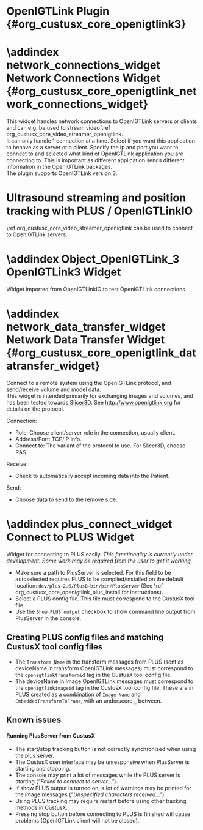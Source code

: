 OpenIGTLink Plugin {#org_custusx_core_openigtlink3}
===================

\addindex network_connections_widget
Network Connections Widget {#org_custusx_core_openigtlink_network_connections_widget}
===========================================================

This widget handles network connections to OpenIGTLink servers or clients and can e.g.
be used to stream video \ref org_custusx_core_video_streamer_openigtlink.<br>
It can only handle 1 connection at a time. Select if you want this application to behave as a server or a client.
Specify the ip and port you want to connect to and selected what kind of OpenIGTLink application you are connecting to.
This is important as different application sends different information in the OpenIGTLink packages.<br>
The plugin supports OpenIGTLink version 3.

Ultrasound streaming and position tracking with PLUS / OpenIGTLinkIO
===========================================================
\ref org_custusx_core_video_streamer_openigtlink can be used to connect to OpenIGTLink servers.

\addindex Object_OpenIGTLink_3
OpenIGTLink3 Widget
===========================================================
Widget imported from OpenIGTLinkIO to test OpenIGTLink connections


\addindex network_data_transfer_widget
Network Data Transfer Widget {#org_custusx_core_openigtlink_datatransfer_widget}
===========================================================

Connect to a remote system using the OpenIGTLink protocol, and send/receive
volume and model data.<br>
This widget is intended primarily for exchanging images and volumes, and has been
tested towards [Slicer3D](https://www.slicer.org).
See <http://www.openigtlink.org> for details on the protocol. 

Connection:
- Role: Choose client/server role in the connection, usually client.
- Address/Port: TCP/IP info.
- Connect to: The variant of the protocol to use. For Slicer3D, choose RAS.

Receive:
- Check to automatically accept incoming data into the Patient.

Send:
- Choose data to send to the remove side.

\addindex plus_connect_widget
Connect to PLUS Widget
===========================================================
Widget for connecting to PLUS easily.
<i>This functionality is currently under development. Some work may be required from the user to get it working.</i>
- Make sure a path to PlusServer is selected.
  For this field to be autoselected requires PLUS to be compiled/installed on the default location: ```dev/plus-2.6/PlusB-bin/bin/PlusServer```
  (See \ref org_custusx_core_openigtlink_plus_install for instructions).
- Select a PLUS config file. This file must correspond to the CustusX tool file.
- Use the `Show PLUS output` checkbox to show command line output from PlusServer in the console.

Creating PLUS config files and matching CustusX tool config files
-----------------------------------------------------------
- The `Transform Name` in the transform messages from PLUS (sent as deviceName in transform OpenIGTLink messages) must correspond to the `openigtlinktransformid` tag in the CustusX tool config file.
- The deviceName in Image OpenIGTLink messages must correspond to the `openigtlinkimageid` tag in the CustusX tool config file. These are in PLUS created as a combination of `Image Name` and `EmbeddedTransformToFrame`, with an underscore `_` between.


Known issues
-----------------------------------------------------------
#### Running PlusServer from CustusX
- The start/stop tracking button is not correctly synchronized when using the plus server.
- The CustusX user interface may be unresponsive when PlusServer is starting and stopping.
- The console may print a lot of messages while the PLUS server is starting (<i>"Failed to connect to server..."</i>).
- If show PLUS output is turned on, a lot of warnings may be printed for the image messages (<i>"Unspecified characters received..."</i>).
- Using PLUS tracking may require restart before using other tracking methods in CustusX.
- Pressing stop button before connecting to PLUS is finished will cause problems (OpenIGTLink client will not be closed).
